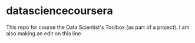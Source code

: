 # datasciencecoursera
This repo for course the Data Scientist's Toolbox (as part of a project).
I am also making an edit on this line